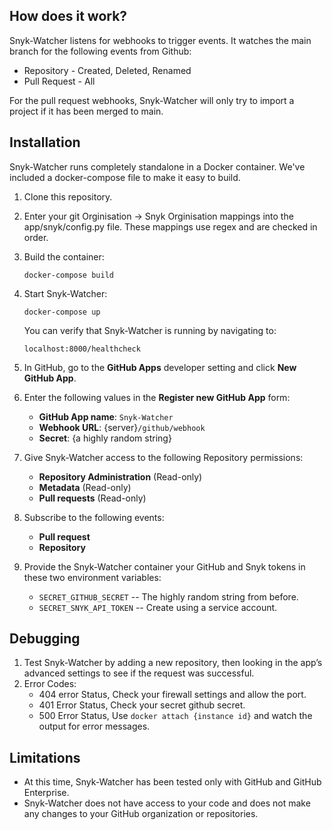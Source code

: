 ## How does it work?

Snyk-Watcher listens for webhooks to trigger events. It watches the main branch for the following events from Github:

* Repository - Created, Deleted, Renamed
* Pull Request - All

For the pull request webhooks, Snyk-Watcher will only try to import a project if it has been merged to main.

## Installation

Snyk-Watcher runs completely standalone in a Docker container. We've included a docker-compose file to make it easy to build.

1. Clone this repository.

1. Enter your git Orginisation -> Snyk Orginisation mappings into the app/snyk/config.py file. These mappings use regex and are checked in order.

1. Build the container:

   `docker-compose build`

1. Start Snyk-Watcher:

   `docker-compose up`

   You can verify that Snyk-Watcher is running by navigating to:

   `localhost:8000/healthcheck`

1. In GitHub, go to the **GitHub Apps** developer setting and click **New GitHub App**.

1. Enter the following values in the **Register new GitHub App** form:

   * **GitHub App name**: `Snyk-Watcher`
   * **Webhook URL**: {server}`/github/webhook`
   * **Secret**: {a highly random string}

1. Give Snyk-Watcher access to the following Repository permissions:

   * **Repository Administration** (Read-only)
   * **Metadata** (Read-only)
   * **Pull requests** (Read-only)

1. Subscribe to the following events:

	* **Pull request**
	* **Repository**

1. Provide the Snyk-Watcher container your GitHub and Snyk tokens in these two environment variables:

   * `SECRET_GITHUB_SECRET`  -- The highly random string from before.
   * `SECRET_SNYK_API_TOKEN` -- Create using a service account.

## Debugging

1. Test Snyk-Watcher by adding a new repository, then looking in the app’s advanced settings to see if the request was successful.
2. Error Codes:
   * 404 error Status, Check your firewall settings and allow the port.
   * 401 Error Status, Check your secret github secret.
   * 500 Error Status, Use `docker attach {instance id}` and watch the output for error messages.

## Limitations

* At this time, Snyk-Watcher has been tested only with GitHub and GitHub Enterprise.
* Snyk-Watcher does not have access to your code and does not make any changes to your GitHub organization or repositories.
